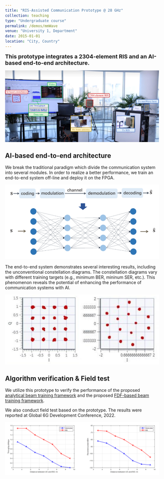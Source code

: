 ```yaml
---
title: "RIS-Assisted Communication Prototype @ 28 GHz"
collection: teaching
type: "Undergraduate course"
permalink: /demos/mmWave
venue: "University 1, Department"
date: 2015-01-01
location: "City, Country"
---
```


<font size = 4><b>This prototype integrates a 2304-element RIS and an AI-based end-to-end architecture.</b></font>

<p></p>

![overview](../images/mmWave-prototype.png)

## AI-based end-to-end architecture

We break the traditional paradigm which divide the communication system into several modules. In order to realize a better performance, we train an end-to-end system off-line and deploy it on the FPGA.

![end-to-end](../images/end-to-end.png)

The end-to-end system demonstrates several interesting results, including the unconventional constellation diagrams. The constellation diagrams vary with different training targets (e.g., minimum BER, mininum SER, etc.). This phenomenon reveals the potential of enhancing the performance of communication systems with AI.

![constellation](../images/constellation.png)

## Algorithm verification & Field test

We utilize this prototype to verify the performance of the proposed [analytical beam training framework](https://hericenes.github.io/yuhaochen.github.io/research/analytical) and the proposed [FDF-based beam training framework](https://hericenes.github.io/yuhaochen.github.io/research/UCA).

We also conduct field test based on the prototype. The results were reported at Global 6G Development Conference, 2022. 

![result](../images/mmWave-result.png)